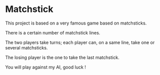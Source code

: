 # Matchstick

This project is based on a very famous game based on matchsticks.

There is a certain number of matchstick lines.

The two players take turns; each player can, on a same line, take one or several matchsticks.

The losing player is the one to take the last matchstick.

You will play against my AI, good luck !
